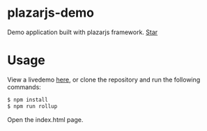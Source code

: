 # plazarjs-demo
Demo application built with plazarjs framework. <a class="github-button" href="https://github.com/ProticM/plazar-js" data-icon="octicon-star" data-show-count="true" aria-label="Star ProticM/plazar-js on GitHub">Star</a>

# Usage

View a livedemo <a href="http://www.plazarjs.com/livedemo">here</a>, or clone the repository and run the following commands:

```javascript
$ npm install
$ npm run rollup
```

Open the index.html page.
